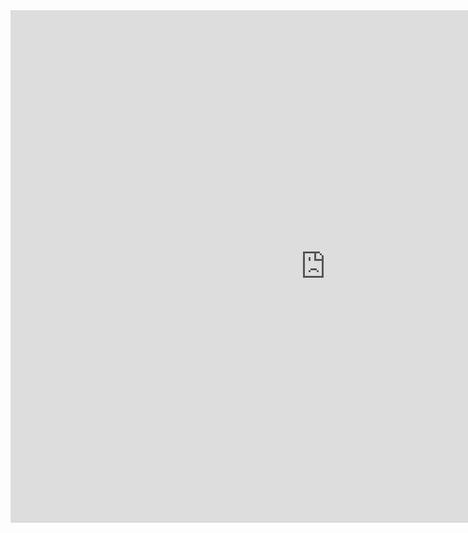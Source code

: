 <iframe
  src="https://archive.org/embed/15-800.-7z?playlist=1&via=webamp"
  width="200%"
  height="820"
  frameborder="0"
  allowfullscreen
></iframe>
